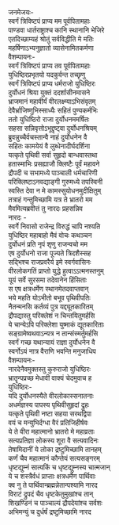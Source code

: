 जनमेजयः-  
स्वर्गं त्रिविष्टपं प्राप्य मम पूर्वपितामहाः  
पाण्डवा धार्तराष्ट्राश्च कानि स्थानानि भेजिरे  
एतदिच्छाम्यहं श्रोतुं सर्वविद्धीति मे मतिः  
महर्षिणाऽभ्यनुज्ञातो व्यासेनामितकर्मणा  
वैशम्पायनः-  
स्वर्गं त्रिविष्टपं प्राप्य तव पूर्वपितामहाः  
युधिष्ठिरप्रभृतयो यदकुर्वन्त तच्छृणु  
स्वर्गं त्रिविष्टपं प्राप्य धर्मराजो युधिष्ठिरः  
दुर्योधनं श्रिया युक्तं ददर्शासीनमासने  
भ्राजमानं महावीर्यं वीरलक्ष्म्याऽभिसंवृतम्  
देवैर्भ्राजिष्णुभिस्साध्यैः सहितं पुण्यकर्मभिः  
ततो युधिष्ठिरो राजा दुर्योधनममर्षितः  
सहसा सन्निवृत्तोऽभूद्दृष्ट्वा दुर्योधनश्रियम्  
ब्रुवन्नुच्चैर्वचस्तान्वै नाहं दुर्योधनेन वै  
सहितः कामयेयं वै लुब्धेनादीर्घदर्शिना  
यत्कृते पृथिवी सर्वा सुहृदो बान्धवास्तथा  
हतास्माभिः प्रसह्याजौ क्लिष्टैः पूर्वं महावने  
द्रौपदी च सभामध्ये पाञ्चाली धर्मचारिणी  
परिक्लिष्टाऽनवद्याङ्गी गुरुमध्ये तपस्विनी  
स्वस्ति देवा न मे कामस्सुयोधनमुदीक्षितुम्  
तत्राहं गन्तुमिच्छामि यत्र ते भ्रातरो मम  
मैवमित्यब्रवीत्तं तु नारदः प्रहसन्निव  
नारदः -  
स्वर्गे निवासो राजेन्द्र विरुद्धं चापि नश्यति  
युधिष्ठिर महाबाहो मैवं वोचः कथञ्चन  
दुर्योधनं प्रति नृपं शृणु राजन्वचो मम  
एष दुर्योधनो राजा पूज्यते त्रिदशैस्सह  
सद्भिश्च राजप्रवरैर्य इमे स्वर्गवासिनः  
वीरलोकगतिं प्राप्तो युद्धे हुत्वाऽऽत्मनस्तनुम्  
यूयं सर्वे सुरसमा तदेवानेन हिंसिताः  
स एष क्षत्रधर्मेण स्थानमेतदवाप्तवान्  
भये महति योऽभीतो बभूव पृथिवीपतिः  
नैतन्मनसि कर्तव्यं पुत्र यद्द्यूतकारितम्  
द्रौपद्यास्तु परिक्लेशं न चिन्तयितुमर्हसि  
ये चान्येऽपि परिक्लेशा युष्माकं द्यूतकारिताः  
सङ्ग्रामेष्वथवाऽन्यत्र न तान्संस्मर्तुमर्हसि  
स्वर्गं गच्छ यथान्यायं राज्ञा दुर्योधनेन वै  
स्वर्गोऽयं नात्र वैराणि भवन्ति मनुजाधिप  
वैशम्पायनः-  
नारदेनैवमुक्तस्तु कुरुराजो युधिष्ठिरः  
भ्रातॄन्पप्रच्छ मेधावी वाक्यं चेदमुवाच ह  
युधिष्ठिरः-  
यदि दुर्योधनस्यैते वीरलोकास्सनातनाः  
अधर्मज्ञस्य पापस्य पृथिवीसुहृदां द्रुहः  
यत्कृते पृथिवी नष्टा सहया सरथद्विपा  
वयं च मन्युभिर्दग्धा वैरं प्रतिजिहीर्षवः  
ये ते वीरा महात्मानो भ्रातरो मे महाव्रताः  
सत्यप्रतिज्ञा लोकस्य शूरा वै सत्यवादिनः  
तेषामिदानीं ये लोका द्रष्टुमिच्छामि तानहम्  
कर्णं चैव महात्मानं कौन्तेयं सत्यसङ्गरम्  
धृष्टद्युम्नं सात्यकिं च धृष्टद्युम्नस्य चात्मजान्  
ये च शस्त्रैर्वधं प्राप्ताः क्षत्रधर्मेण पार्थिवाः  
क्व नु ते पार्थिवान्ब्रह्मन्नेतान्पश्यामि नारद  
विराटं द्रुपदं चैव धृष्टकेतुमुखांश्च तान्  
शिखण्डिनं च पाञ्चाल्यं द्रौपदेयांश्च सर्वशः  
अभिमन्युं च दुर्धर्षं द्रष्टुमिच्छामि नारद  
